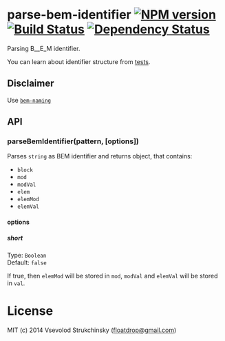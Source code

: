# parse-bem-identifier [![NPM version][npm-image]][npm-url] [![Build Status][travis-image]][travis-url] [![Dependency Status][depstat-image]][depstat-url]

Parsing B__E_M identifier.

You can learn about identifier structure from [tests](https://github.com/floatdrop/parse-bem-identifier/blob/master/test/index.js).

## Disclaimer

Use [`bem-naming`](https://github.com/bem/bem-naming)

## API

### parseBemIdentifier(pattern, [options])

Parses `string` as BEM identifier and returns object, that contains:

 * `block`
 * `mod`
 * `modVal`
 * `elem`
 * `elemMod`
 * `elemVal`

#### options

##### short
Type: `Boolean`  
Default: `false`

If true, then `elemMod` will be stored in `mod`, `modVal` and `elemVal` will be stored in `val`.

# License
MIT (c) 2014 Vsevolod Strukchinsky (floatdrop@gmail.com)

[npm-url]: https://npmjs.org/package/parse-bem-identifier
[npm-image]: http://img.shields.io/npm/v/parse-bem-identifier.svg

[travis-url]: https://travis-ci.org/floatdrop/parse-bem-identifier
[travis-image]: http://img.shields.io/travis/floatdrop/parse-bem-identifier.svg

[depstat-url]: https://david-dm.org/floatdrop/parse-bem-identifier
[depstat-image]: https://david-dm.org/floatdrop/parse-bem-identifier.svg?theme=shields.io
